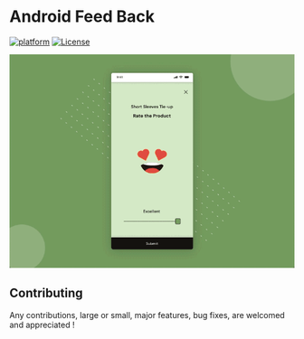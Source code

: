 # Android Feed Back 

[![platform](https://img.shields.io/badge/platform-Android-yellow.svg)](https://www.android.com)
[![License](https://img.shields.io/badge/license-Apache%202-4EB1BA.svg?style=flat-square)](https://www.apache.org/licenses/LICENSE-2.0.html)


![](photos/feedback.gif)
	

## Contributing

Any contributions, large or small, major features, bug fixes, are welcomed and appreciated !
